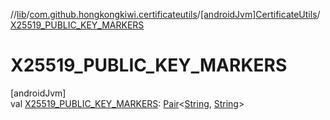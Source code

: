 //[lib](../../../index.md)/[com.github.hongkongkiwi.certificateutils](../index.md)/[[androidJvm]CertificateUtils](index.md)/[X25519_PUBLIC_KEY_MARKERS](-x25519_-p-u-b-l-i-c_-k-e-y_-m-a-r-k-e-r-s.md)

# X25519_PUBLIC_KEY_MARKERS

[androidJvm]\
val [X25519_PUBLIC_KEY_MARKERS](-x25519_-p-u-b-l-i-c_-k-e-y_-m-a-r-k-e-r-s.md): [Pair](https://kotlinlang.org/api/latest/jvm/stdlib/kotlin/-pair/index.html)&lt;[String](https://kotlinlang.org/api/latest/jvm/stdlib/kotlin/-string/index.html), [String](https://kotlinlang.org/api/latest/jvm/stdlib/kotlin/-string/index.html)&gt;
